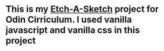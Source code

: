 # This is my [Etch-A-Sketch](https://0101chaitanya.github.io/Etch-A-Sketch/) project for Odin Cirriculum. I used vanilla javascript and vanilla css in this project
